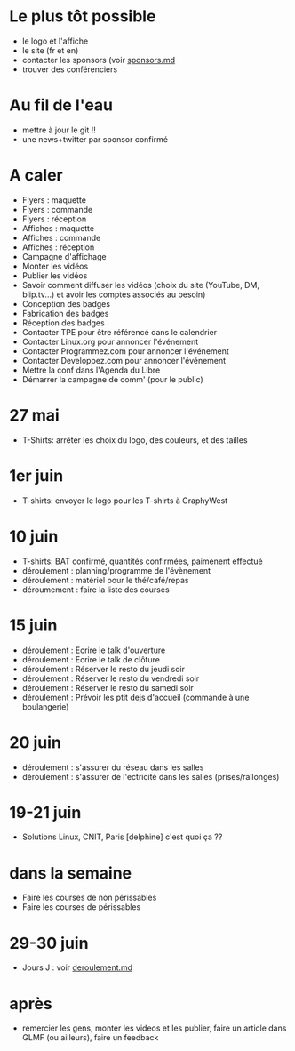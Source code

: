 # Le plus tôt possible
  * le logo et l'affiche
  * le site (fr et en)
  * contacter les sponsors (voir [sponsors.md](sponsors.md)
  * trouver des conférenciers

# Au fil de l'eau
  * mettre à jour le git !!
  * une news+twitter par sponsor confirmé

# A caler
 * Flyers : maquette
 * Flyers : commande
 * Flyers : réception
 * Affiches : maquette
 * Affiches : commande
 * Affiches : réception
 * Campagne d'affichage
 * Monter les vidéos
 * Publier les vidéos
 * Savoir comment diffuser les vidéos (choix du site (YouTube, DM, blip.tv...) et avoir les comptes associés au besoin)
 * Conception des badges
 * Fabrication des badges
 * Réception des badges
 * Contacter TPE pour être référencé dans le calendrier
 * Contacter Linux.org pour annoncer l'événement
 * Contacter Programmez.com pour annoncer l'événement
 * Contacter Developpez.com pour annoncer l'événement
 * Mettre la conf dans l'Agenda du Libre
 * Démarrer la campagne de comm' (pour le public)


# 27 mai
  * T-Shirts: arrêter les choix du logo, des couleurs, et des tailles
  
# 1er juin 
  * T-shirts: envoyer le logo pour les T-shirts à GraphyWest
  
# 10 juin
 * T-shirts: BAT confirmé, quantités confirmées, paimenent effectué
 * déroulement : planning/programme de l'évènement
 * déroulement : matériel pour le thé/café/repas
 * déroumement : faire la liste des courses
 
# 15 juin
  * déroulement : Ecrire le talk d'ouverture
  * déroulement : Ecrire le talk de clôture
  * déroulement : Réserver le resto du jeudi soir
  * déroulement : Réserver le resto du vendredi soir
  * déroulement : Réserver le resto du samedi soir
  * déroulement : Prévoir les ptit dejs d'accueil (commande à une boulangerie)
 
# 20 juin
  * déroulement : s'assurer du réseau dans les salles
  * déroulement : s'assurer de l'ectricité dans les salles (prises/rallonges)
 
# 19-21 juin
  * Solutions Linux, CNIT, Paris [delphine] c'est quoi ça ?? 
  
# dans la semaine 
  * Faire les courses de non périssables
  * Faire les courses de périssables
  
# 29-30 juin
 * Jours J : voir [deroulement.md](deroulement.md)

# après

 * remercier les gens, monter les videos et les publier, faire un article dans GLMF (ou ailleurs), faire un feedback
 

